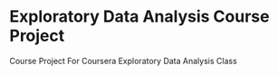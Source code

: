 # Exploratory Data Analysis Course Project

Course Project For Coursera Exploratory Data Analysis Class

